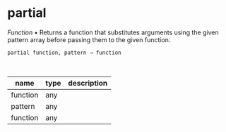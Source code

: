 # partial

_Function_ &bull; Returns a function that substitutes arguments using the given pattern array before passing them to the given function.

<pre><code>partial function, pattern &rarr; function</code></pre>
<br>

| name | type | description |
|------|------|-------------|
|function|any||
|pattern|any||
|function|any||



